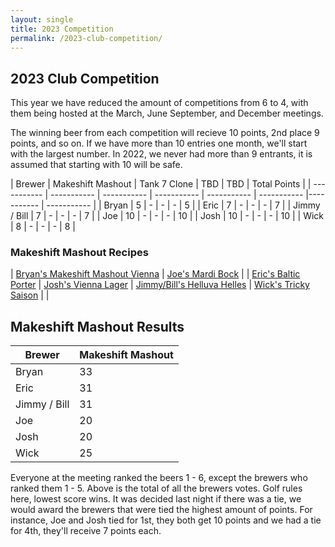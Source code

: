```yaml
---
layout: single
title: 2023 Competition
permalink: /2023-club-competition/
---
```

## 2023 Club Competition

This year we have reduced the amount of competitions from 6 to 4, with them being hosted at the March, June September, and December meetings. 

The winning beer from each competition will recieve 10 points, 2nd place 9 points, and so on. If we have more than 10 entries one month, we'll start with the largest number. In 2022, we never had more than 9 entrants, it is assumed that starting with 10 will be safe. 

| Brewer | Makeshift Mashout | Tank 7 Clone | TBD | TBD | Total Points |
| ----------- | ----------- | ----------- | ----------- | ----------- | ----------- |----------- | ----------- |
| Bryan | 5 | - | - | - | 5 |
| Eric | 7 | - | - | - | 7 |
| Jimmy / Bill |  7 | - | - | - | 7 |
| Joe |  10 | - | - | - | 10 |
| Josh | 10 | - | - | - | 10 |
| Wick |  8 | - | - | - | 8 |

### Makeshift Mashout Recipes

| <a href="{% link _pages/2023-recipes/makeshift-mashout/bryan.md %}">Bryan's Makeshift Mashout Vienna</a> | <a href="{% link _pages/2023-recipes/makeshift-mashout/joe.md %}">Joe's Mardi Bock</a> |
| <a href="{% link _pages/2023-recipes/makeshift-mashout/eric.md %}">Eric's Baltic Porter</a> | <a href="{% link _pages/2023-recipes/makeshift-mashout/josh.md %}">Josh's Vienna Lager</a>
| <a href="{% link _pages/2023-recipes/makeshift-mashout/jimmy-bill.md %}">Jimmy/Bill's Helluva Helles</a> |  <a href="{% link _pages/2023-recipes/makeshift-mashout/wick.md %}">Wick's Tricky Saison</a> |     |

## Makeshift Mashout Results

| Brewer | Makeshift Mashout |
| ----------- | ----------- | 
| Bryan | 33 | 
| Eric | 31 | 
| Jimmy / Bill |  31 | 
| Joe |  20 | 
| Josh | 20 | 
| Wick |  25 | 

Everyone at the meeting ranked the beers 1 - 6, except the brewers who ranked them 1 - 5. Above is the total of all the brewers votes. Golf rules here, lowest score wins. It was decided last night if there was a tie, we would award the brewers that were tied the highest amount of points. For instance, Joe and Josh tied for 1st, they both get 10 points and we had a tie for 4th, they'll receive 7 points each. 